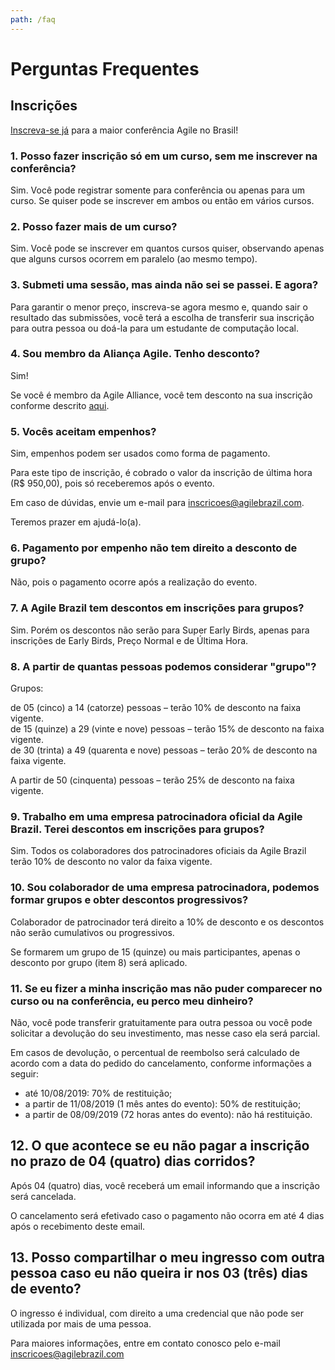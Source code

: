 ```yaml
---
path: /faq
---
```


# Perguntas Frequentes

## Inscrições

[Inscreva-se já](https://inscricoes.agilebrazil.com/) para a maior conferência Agile no Brasil!

### 1. Posso fazer inscrição só em um curso, sem me inscrever na conferência?

Sim. Você pode registrar somente para conferência ou apenas para um curso. Se quiser pode se inscrever em ambos ou então em vários cursos.

### 2. Posso fazer mais de um curso?

Sim. Você pode se inscrever em quantos cursos quiser, observando apenas que alguns cursos ocorrem em paralelo (ao mesmo tempo).

### 3. Submeti uma sessão, mas ainda não sei se passei. E agora?

Para garantir o menor preço, inscreva-se agora mesmo e, quando sair o resultado das submissões, você terá a escolha de transferir sua inscrição para outra pessoa ou doá-la para um estudante de computação local.

### 4. Sou membro da Aliança Agile. Tenho desconto?

Sim!

Se você é membro da Agile Alliance, você tem desconto na sua inscrição conforme descrito [aqui](/2019/#register).

### 5. Vocês aceitam empenhos?

Sim, empenhos podem ser usados como forma de pagamento.

Para este tipo de inscrição, é cobrado o valor da inscrição de última hora (R$ 950,00), pois só receberemos após o evento.

Em caso de dúvidas, envie um e-mail para inscricoes@agilebrazil.com.

Teremos prazer em ajudá-lo(a).

### 6. Pagamento por empenho não tem direito a desconto de grupo?

Não, pois o pagamento ocorre após a realização do evento.

### 7. A Agile Brazil tem descontos em inscrições para grupos?

Sim. Porém os descontos não serão para Super Early Birds, apenas para inscrições de Early Birds, Preço Normal e de Última Hora.

### 8. A partir de quantas pessoas podemos considerar "grupo"?

Grupos:

de 05 (cinco) a 14 (catorze) pessoas – terão 10% de desconto na faixa vigente.  
de 15 (quinze) a 29 (vinte e nove) pessoas – terão 15% de desconto na faixa vigente.  
de 30 (trinta) a 49 (quarenta e nove) pessoas – terão 20% de desconto na faixa vigente.  

A partir de 50 (cinquenta) pessoas – terão 25% de desconto na faixa vigente.  


### 9. Trabalho em uma empresa patrocinadora oficial da Agile Brazil. Terei descontos em inscrições para grupos?

Sim. Todos os colaboradores dos patrocinadores oficiais da Agile Brazil terão 10% de desconto no valor da faixa vigente.

### 10. Sou colaborador de uma empresa patrocinadora, podemos formar grupos e obter descontos progressivos?

Colaborador de patrocinador terá direito a 10% de desconto e os descontos não serão cumulativos ou progressivos.

Se formarem um grupo de 15 (quinze) ou mais participantes, apenas o desconto por grupo (item 8) será aplicado.

### 11. Se eu fizer a minha inscrição mas não puder comparecer no curso ou na conferência, eu perco meu dinheiro?

Não, você pode transferir gratuitamente para outra pessoa ou você pode solicitar a devolução do seu investimento, mas nesse caso ela será parcial.

Em casos de devolução, o percentual de reembolso será calculado de acordo com a data do pedido do cancelamento, conforme informações a seguir:

- até 10/08/2019: 70% de restituição;
- a partir de 11/08/2019 (1 mês antes do evento): 50% de restituição;
- a partir de 08/09/2019 (72 horas antes do evento): não há restituição.

## 12. O que acontece se eu não pagar a inscrição no prazo de 04 (quatro) dias corridos?

Após 04 (quatro) dias, você receberá um email informando que a inscrição será cancelada.

O cancelamento será efetivado caso o pagamento não ocorra em até 4 dias após o recebimento deste email.

## 13. Posso compartilhar o meu ingresso com outra pessoa caso eu não queira ir nos 03 (três) dias de evento?

O ingresso é individual, com direito a uma credencial que não pode ser utilizada por mais de uma pessoa.

Para maiores informações, entre em contato conosco pelo e-mail inscricoes@agilebrazil.com